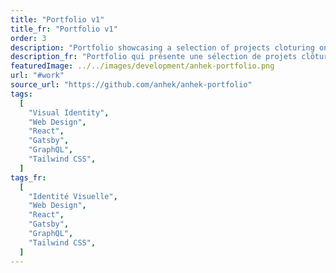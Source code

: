 ```yaml
---
title: "Portfolio v1"
title_fr: "Portfolio v1"
order: 3
description: "Portfolio showcasing a selection of projects cloturing one year of web programming learning."
description_fr: "Portfolio qui présente une sélection de projets clôturant un an d’apprentissage en programmation Web."
featuredImage: ../../images/development/anhek-portfolio.png
url: "#work"
source_url: "https://github.com/anhek/anhek-portfolio"
tags:
  [
    "Visual Identity",
    "Web Design",
    "React",
    "Gatsby",
    "GraphQL",
    "Tailwind CSS",
  ]
tags_fr:
  [
    "Identité Visuelle",
    "Web Design",
    "React",
    "Gatsby",
    "GraphQL",
    "Tailwind CSS",
  ]
---
```

